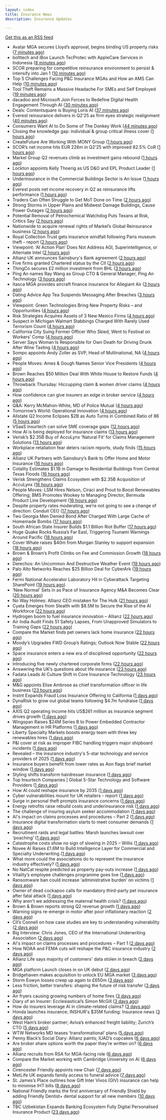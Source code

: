 ```yaml
---
layout: index
title: Insurance News
description: Insurance Updates

---
```


[Get this as an RSS feed](/insurance.rss)

<!-- news_marker starts -->
- Avatar MGA secures Lloyd’s approval, begins binding US property risks ([7 minutes ago](https://www.insurancebusinessmag.com/uk/news/breaking-news/avatar-mga-secures-lloyds-approval-begins-binding-us-property-risks-544501.aspx))
- bolttech and iBox Launch TecProtec with AppleCare Services in Indonesia ([8 minutes ago](https://www.insurtechinsights.com/bolttech-and-ibox-launch-tecprotec-with-applecare-services-in-indonesia/))
- SCOR preparing for competitive reinsurance environment to persist & intensify into Jan 1 ([10 minutes ago](https://www.reinsurancene.ws/scor-preparing-for-competitive-reinsurance-environment-to-persist-intensify-into-jan-1/))
- Top 5 Challenges Facing P&C Insurance MGAs and How an AMS Can Help ([10 minutes ago](https://www.insurancejournal.com/blogs/expert-insured/2025/07/31/833680.htm))
- Tool Theft Remains a Massive Headache For SMEs and Self Employed ([19 minutes ago](https://insurance-edge.net/2025/07/31/tool-theft-remains-a-massive-headache-for-smes-and-self-employed/))
- dacadoo and Microsoft Join Forces to Redefine Digital Health Engagement Through AI ([30 minutes ago](https://www.insurtechinsights.com/dacadoo-and-microsoft-join-forces-to-redefine-digital-health-engagement-through-ai/))
- Deals: Contentsquare is Buying Loris AI ([37 minutes ago](https://insurance-edge.net/2025/07/31/deals-contentsquare-is-buying-loris-ai/))
- Everest reinsurance delivers in Q2’25 as firm eyes strategic realignment ([40 minutes ago](https://www.reinsurancene.ws/everest-reinsurance-delivers-in-q225-as-firm-eyes-strategic-realignment/))
- Consumers Want AI to Do Some of The Donkey Work ([44 minutes ago](https://insurance-edge.net/2025/07/31/consumers-want-ai-to-do-some-of-the-donkey-work/))
- Closing the knowledge gap: individual & group critical illness cover ([1 hours ago](https://ifamagazine.com/closing-the-knowledge-gap-individual-group-critical-illness-cover/))
- CreateFuture Are Working With MONY Group ([1 hours ago](https://insurance-edge.net/2025/07/31/createfuture-are-working-with-mony-group/))
- SCOR’s net income hits EUR 226m in Q2’25 with improved 82.5% CoR ([1 hours ago](https://www.reinsurancene.ws/scors-net-income-hits-eur-226m-in-q225-with-improved-82-5-cor/))
- Markel Group Q2 revenues climb as investment gains rebound ([1 hours ago](https://www.insurancebusinessmag.com/uk/news/breaking-news/markel-group-q2-revenues-climb-as-investment-gains-rebound-544488.aspx))
- Lockton appoints Kelly Thoerig as US D&O and EPL Product Leader ([1 hours ago](https://www.reinsurancene.ws/lockton-appoints-kelly-thoerig-as-us-do-and-epl-product-leader/))
- Underinsurance in the Commercial Buildings Sector is An Issue ([1 hours ago](https://insurance-edge.net/2025/07/31/underinsurance-in-the-commercial-buildings-sector-is-an-issue/))
- Everest posts net income recovery in Q2 as reinsurance lifts performance ([1 hours ago](https://www.insurancebusinessmag.com/uk/news/breaking-news/everest-posts-net-income-recovery-in-q2-as-reinsurance-lifts-performance-544480.aspx))
- Traders Can Often Struggle to Get MoT Done on Time ([2 hours ago](https://insurance-edge.net/2025/07/31/traders-can-often-struggle-to-get-mot-done-on-time/))
- Strong Storms in Upper Plains and Midwest Damage Buildings, Cause Power Outages ([2 hours ago](https://www.insurancejournal.com/news/midwest/2025/07/31/833900.htm))
- Potential Removal of Petrochemical Watchdog Puts Texans at Risk, Critics Say ([2 hours ago](https://www.insurancejournal.com/news/southcentral/2025/07/31/833636.htm))
- Nationwide to acquire renewal rights of Markel’s Global Reinsurance business ([2 hours ago](https://www.reinsurancene.ws/nationwide-to-acquire-renewal-rights-of-markels-global-reinsurance-business/))
- Royal Collection Trust gets insurance windfall following Paris museum theft - report ([2 hours ago](https://www.insurancebusinessmag.com/uk/news/breaking-news/royal-collection-trust-gets-insurance-windfall-following-paris-museum-theft--report-544479.aspx))
- Viewpoint: ‘AI Action Plan’ Does Not Address AGI, Superintelligence, or Alternate Intel ([2 hours ago](https://www.insurancejournal.com/news/national/2025/07/31/833888.htm))
- Allianz UK announces Sainsbury's Bank agreement ([2 hours ago](https://www.insurancebusinessmag.com/uk/news/property-insurance/allianz-uk-announces-sainsburys-bank-agreement-544477.aspx))
- Five firms granted Chartered status by the CII ([2 hours ago](https://www.insurancebusinessmag.com/uk/news/breaking-news/five-firms-granted-chartered-status-by-the-cii-544476.aspx))
- ThingCo secures £2 million investment from BHL ([3 hours ago](https://www.insurancebusinessmag.com/uk/news/technology/thingco-secures-2-million-investment-from-bhl-544475.aspx))
- Ping An names Ray Wang as Group CTO & General Manager, Ping An Technology ([3 hours ago](https://www.reinsurancene.ws/ping-an-names-ray-wang-as-group-cto-general-manager-ping-an-technology/))
- Itasca MGA provides aircraft finance insurance for Allegiant Air ([3 hours ago](https://www.reinsurancene.ws/itasca-mga-provides-aircraft-finance-insurance-for-allegiant-air/))
- Dating Advice App Tea Suspends Messaging After Breaches ([3 hours ago](https://www.insurancejournal.com/news/national/2025/07/31/833868.htm))
- Viewpoint: Green Technologies Bring New Property Risks – and Opportunities ([4 hours ago](https://www.insurancejournal.com/news/international/2025/07/31/833856.htm))
- Risk Strategies Acquires Assets of 3 New Mexico Firms ([4 hours ago](https://www.insurancejournal.com/news/west/2025/07/31/833862.htm))
- Suspect in Michigan Walmart Stabbings Charged With Rarely Used Terrorism Count ([4 hours ago](https://www.insurancejournal.com/news/midwest/2025/07/31/833882.htm))
- California City Suing Former Officer Who Skied, Went to Festival on Workers’ Comp ([4 hours ago](https://www.insurancejournal.com/news/west/2025/07/31/833798.htm))
- Server Says Woman Is Responsible for Own Death for Driving Drunk After Wine Tasting ([4 hours ago](https://www.insurancejournal.com/news/east/2025/07/31/833784.htm))
- Sompo appoints Andy Zoller as SVP, Head of Multinational, NA ([4 hours ago](https://www.reinsurancene.ws/sompo-appoints-andy-zoller-as-svp-head-of-multinational-na/))
- People Moves: Ames & Gough Names Senior Vice Presidents ([4 hours ago](https://www.insurancejournal.com/news/east/2025/07/31/833584.htm))
- Brown Reaches $50 Million Deal With White House to Restore Funds ([4 hours ago](https://www.insurancejournal.com/news/east/2025/07/31/833892.htm))
- Throwback Thursday: Hiccupping claim & women driver claims ([4 hours ago](https://www.postonline.co.uk/personal/7956737/throwback-thursday-hiccupping-claim-women-driver-claims))
- How confidence can give insurers an edge in broker service ([4 hours ago](https://www.postonline.co.uk/commercial/7958281/how-confidence-can-give-insurers-an-edge-in-broker-service))
- Q&A: Kerry McMahon-White, MD of Police Mutual ([4 hours ago](https://www.postonline.co.uk/personal/7957854/qa-kerry-mcmahon-white-md-of-police-mutual))
- Tomorrow’s World: Operational Innovation ([4 hours ago](https://www.postonline.co.uk/personal/7958049/tomorrow%E2%80%99s-world-operational-innovation))
- Allstate Q2 Income Eclipses $2B as Auto Turns in Combined Ratio of 86 ([5 hours ago](https://www.insurancejournal.com/news/national/2025/07/31/833872.htm))
- VSaaS insurtech can solve SME coverage gaps ([12 hours ago](https://www.dig-in.com/news/vsaas-insurtech-can-solve-sme-coverage-gaps))
- How AI is being deployed for insurance claims ([13 hours ago](https://www.dig-in.com/list/how-ai-is-being-deployed-for-insurance-claims))
- Verisk’s $2.35B Buy of AccuLynx ‘Natural Fit’ for Claims Management Solutions ([13 hours ago](https://www.insurancejournal.com/news/national/2025/07/30/833849.htm))
- Workplace retaliation fear deters racism reports, study finds ([15 hours ago](https://www.insurancebusinessmag.com/uk/business-strategy/workplace-retaliation-fear-deters-racism-reports-study-finds-544440.aspx))
- Allianz UK Partners with Sainsbury’s Bank to Offer Home and Motor Insurance ([16 hours ago](https://www.insurtechinsights.com/allianz-uk-partners-with-sainsburys-bank-to-offer-home-and-motor-insurance/))
- Cotality Estimates $1.1B in Damage to Residential Buildings from Central Texas Floods ([16 hours ago](https://www.insurancejournal.com/news/southcentral/2025/07/30/833821.htm))
- Verisk Strengthens Claims Ecosystem with $2.35B Acquisition of AccuLynx ([16 hours ago](https://www.insurtechinsights.com/verisk-strengthens-claims-ecosystem-with-2-35b-acquisition-of-acculynx/))
- People Moves: LSM Hires Nelson, Ciraci and Prout to Boost Renewables Offering; BMS Promotes Wookey to Managing Director, Bermuda Product Line Development ([16 hours ago](https://www.insurancejournal.com/news/international/2025/07/30/833808.htm))
- Despite property rates moderating, we’re not going to see a change of direction: Conduit CEO ([17 hours ago](https://www.reinsurancene.ws/despite-property-rates-moderating-were-not-going-to-see-a-change-of-direction-conduit-ceo/))
- Two Georgia Men Denied Bond After Charged With Large Cache of Homemade Bombs ([17 hours ago](https://www.insurancejournal.com/news/southeast/2025/07/30/833803.htm))
- South African State Insurer Builds $1.1 Billion Riot Buffer ([17 hours ago](https://www.insurancejournal.com/news/international/2025/07/30/833796.htm))
- Huge Quake Rocks Russia’s Far East, Triggering Tsunami Warnings Around Pacific ([18 hours ago](https://www.insurancejournal.com/news/international/2025/07/30/833782.htm))
- Cover Whale raises $40m from Morgan Stanley to support expansion ([18 hours ago](https://www.reinsurancene.ws/cover-whale-raises-40m-from-morgan-stanley-to-support-expansion/))
- Brown & Brown’s Profit Climbs on Fee and Commission Growth ([18 hours ago](https://www.insurancejournal.com/news/southeast/2025/07/30/833786.htm))
- Derechos: An Uncommon And Destructive Weather Event ([19 hours ago](https://www.insurancejournal.com/news/midwest/2025/07/30/833777.htm))
- Palo Alto Networks Reaches $25 Billion Deal for CyberArk ([19 hours ago](https://www.insurancejournal.com/news/national/2025/07/30/833774.htm))
- Fermi National Accelerator Laboratory Hit in Cyberattack Targeting SharePoint ([19 hours ago](https://www.insurancejournal.com/news/national/2025/07/30/833770.htm))
- ‘New Normal’ Sets in as Pace of Insurance Agency M&A Becomes Clear ([20 hours ago](https://www.insurancejournal.com/news/national/2025/07/30/833763.htm))
- No Way Holmes: Allianz CEO mistaken for The Hulk ([21 hours ago](https://www.postonline.co.uk/news/7958276/no-way-holmes-allianz-ceo-mistaken-for-the-hulk))
- Cyata Emerges from Stealth with $8.5M to Secure the Rise of the AI Workforce ([22 hours ago](https://www.insurtechinsights.com/cyata-emerges-from-stealth-with-8-5m-to-secure-the-rise-of-the-ai-workforce/))
- Hydrogen boom to fuel insurance innovation – Allianz ([22 hours ago](https://www.insurancebusinessmag.com/uk/news/breaking-news/hydrogen-boom-to-fuel-insurance-innovation--allianz-544357.aspx))
- Air India Audit Finds 51 Safety Lapses, From Unapproved Simulators to Training Gaps ([22 hours ago](https://www.insurancejournal.com/news/international/2025/07/30/833756.htm))
- Compare the Market finds pet owners lack home insurance ([22 hours ago](https://www.postonline.co.uk/news/7958275/compare-the-market-finds-pet-owners-lack-home-insurance))
- Moody’s Upgrades FWD Group’s Ratings; Outlook Now Stable ([22 hours ago](https://www.insurtechinsights.com/moodys-upgrades-fwd-groups-ratings-outlook-now-stable/))
- Space insurance enters a new era of disciplined opportunity ([22 hours ago](https://www.insurancebusinessmag.com/uk/news/breaking-news/space-insurance-enters-a-new-era-of-disciplined-opportunity-544349.aspx))
- Introducing five newly chartered corporate firms ([22 hours ago](https://ifamagazine.com/introducing-five-newly-chartered-corporate-firms/))
- Answering the UK’s questions about life insurance ([23 hours ago](https://ifamagazine.com/answering-the-uks-questions-about-life-insurance/))
- Fadata Leads AI Culture Shift in Core Insurance Technology ([23 hours ago](https://www.insurtechinsights.com/fadata-leads-ai-culture-shift-in-core-insurance-technology/))
- M&G appoints Elise Ambrose as chief transformation officer in life business ([23 hours ago](https://ifamagazine.com/mg-appoints-elise-ambrose-as-chief-transformation-officer-in-life-business/))
- Instnt Expands Fraud Loss Insurance Offering to California ([1 days ago](https://www.insurtechinsights.com/instnt-expands-fraud-loss-insurance-offering-to-california/))
- DynaRisk to grow out global teams following $4.7m fundraise ([1 days ago](https://www.postonline.co.uk/news/7958270/dynarisk-to-grow-out-global-teams-following-47m-fundraise))
- AXIS Q2 operating income hits US$261 million as insurance segment drives growth ([1 days ago](https://www.insurancebusinessmag.com/uk/news/breaking-news/axis-q2-operating-income-hits-us261-million-as-insurance-segment-drives-growth-544322.aspx))
- Wingspan Raises $24M Series B to Power Embedded Contractor Management in HR Platforms ([1 days ago](https://www.insurtechinsights.com/wingspan-raises-24m-series-b-to-power-embedded-contractor-management-in-hr-platforms/))
- Liberty Specialty Markets boosts energy team with three key renewables hires ([1 days ago](https://www.insurancebusinessmag.com/uk/news/breaking-news/liberty-specialty-markets-boosts-energy-team-with-three-key-renewables-hires-544320.aspx))
- P&I cover at risk as improper FIBC handling triggers major shipboard incidents ([1 days ago](https://www.insurancebusinessmag.com/uk/news/marine/pandi-cover-at-risk-as-improper-fibc-handling-triggers-major-shipboard-incidents-544315.aspx))
- Revealed – the insurance industry's 5-star technology and service providers of 2025 ([1 days ago](https://www.insurancebusinessmag.com/uk/news/breaking-news/revealed--the-insurance-industrys-5star-technology-and-service-providers-of-2025-544219.aspx))
- Insurance buyers benefit from lower rates as Aon flags brief market window ([1 days ago](https://www.insurancebusinessmag.com/uk/news/breaking-news/insurance-buyers-benefit-from-lower-rates-as-aon-flags-brief-market-window-544305.aspx))
- Styling shifts transform hairdresser insurance ([1 days ago](https://www.postonline.co.uk/commercial/7957886/styling-shifts-transform-hairdresser-insurance))
- Top Insurtech Companies | Global 5-Star Technology and Software Providers ([1 days ago](https://www.insurancebusinessmag.com/uk/best-insurance/top-insurtech-companies--global-5star-technology-and-software-providers-543653.aspx))
- How AI could reshape insurance by 2035 ([1 days ago](https://www.insurancebusinessmag.com/uk/news/technology/how-ai-could-reshape-insurance-by-2035-544293.aspx))
- Cyber vulnerabilities mount for UK retailers - report ([1 days ago](https://www.insurancebusinessmag.com/uk/news/breaking-news/cyber-vulnerabilities-mount-for-uk-retailers--report-544292.aspx))
- Surge in personal theft prompts insurance concerns ([1 days ago](https://www.insurancebusinessmag.com/uk/news/breaking-news/surge-in-personal-theft-prompts-insurance-concerns-544291.aspx))
- Energy retrofits raise rebuild costs and underinsurance risk ([1 days ago](https://www.insurancebusinessmag.com/uk/news/property-insurance/energy-retrofits-raise-rebuild-costs-and-underinsurance-risk-544290.aspx))
- The challenge of insuring asylum seeker accommodation ([1 days ago](https://www.postonline.co.uk/commercial/7957907/the-challenge-of-insuring-asylum-seeker-accommodation))
- AI's impact on claims processes and procedures – Part 2 ([1 days ago](https://www.dig-in.com/news/ais-impact-on-claims-processes-and-procedures-part-2))
- Insurance digital transformation starts to meet consumer demands ([1 days ago](https://www.dig-in.com/opinion/insurance-digital-transformation-starts-to-meet-consumer-demands))
- Recruitment raids and legal battles: Marsh launches lawsuit over ‘poaching’ ([1 days ago](https://www.insurancebusinessmag.com/uk/news/breaking-news/recruitment-raids-and-legal-battles-marsh-launches-lawsuit-over-poaching-544265.aspx))
- Catastrophe costs show no sign of slowing in 2025 – Willis ([1 days ago](https://www.insurancebusinessmag.com/uk/news/catastrophe/catastrophe-costs-show-no-sign-of-slowing-in-2025--willis-544241.aspx))
- Novee AI Raises £1.6M to Build Intelligence Layer for Commercial and Specialty Underwriting ([1 days ago](https://www.insurtechinsights.com/novee-ai-raises-1-6m-to-build-intelligence-layer-for-commercial-and-specialty-underwriting/))
- What more could the associations do to represent the insurance industry effectively? ([1 days ago](https://www.insurancebusinessmag.com/uk/tv/what-more-could-the-associations-do-to-represent-the-insurance-industry-effectively-544159.aspx))
- No NatCat respite predicted as property pay-outs increase ([1 days ago](https://www.postonline.co.uk/news/7958264/no-natcat-respite-predicted-as-property-pay-outs-increase))
- Vitality’s employee challenges programme goes live ([1 days ago](https://ifamagazine.com/vitalitys-employee-challenges-programme-goes-live/))
- Ransomware ban could increase ‘administrative burden’ on victims ([1 days ago](https://www.postonline.co.uk/technology/7958256/ransomware-ban-could-increase-%E2%80%98administrative-burden%E2%80%99-on-victims))
- Owner of dead cockapoo calls for mandatory third-party pet insurance after fatal attack ([1 days ago](https://www.insurancebusinessmag.com/uk/news/breaking-news/owner-of-dead-cockapoo-calls-for-mandatory-thirdparty-pet-insurance-after-fatal-attack-544148.aspx))
- Why aren't we addressing the maternal health crisis? ([1 days ago](https://www.dig-in.com/opinion/why-arent-we-addressing-the-maternal-health-crisis))
- Brown & Brown reports strong Q2 revenue growth ([1 days ago](https://www.insurancebusinessmag.com/uk/news/breaking-news/brown-and-brown-reports-strong-q2-revenue-growth-544145.aspx))
- Warning signs re-emerge in motor after poor inflationary reaction ([2 days ago](https://www.postonline.co.uk/news/7958258/warning-signs-re-emerge-in-motor-after-poor-inflationary-reaction))
- CII’s Connell on how case studies are key to understanding vulnerability ([2 days ago](https://www.postonline.co.uk/regulation/7958016/ciis-connell-on-how-case-studies-are-key-to-understanding-vulnerability))
- Big Interview: Chris Jones, CEO of the International Underwriting Association ([2 days ago](https://www.postonline.co.uk/lloyd%E2%80%99slondon/7957895/big-interview-chris-jones-ceo-of-the-international-underwriting-association))
- AI's impact on claims processes and procedures – Part 1 ([2 days ago](https://www.dig-in.com/news/ais-impact-on-claims-processes-and-procedures-part-1))
- How NOAA and FEMA cuts will reshape the P&C insurance industry ([2 days ago](https://www.dig-in.com/opinion/how-noaa-and-fema-cuts-will-affect-p-c-insurance))
- Allianz Life says majority of customers' data stolen in breach ([2 days ago](https://www.dig-in.com/articles/allianz-life-majority-of-customers-data-stolen-in-breach))
- MGA platform Launch closes in on UK debut ([2 days ago](https://www.postonline.co.uk/commercial/7958247/mga-platform-launch-closes-in-on-uk-debut))
- Bridgehaven makes acquisition to unlock EU MGA market ([3 days ago](https://www.postonline.co.uk/commercial/7958254/bridgehaven-makes-acquisition-to-unlock-eu-mga-market))
- Storm Éowyn losses creep up again to £650m ([3 days ago](https://www.postonline.co.uk/claims/7958253/storm-%C3%A9owyn-losses-creep-up-again-to-%C2%A3650m))
- Less friction, better transfers: shaping the future of risk transfer ([3 days ago](https://ifamagazine.com/less-friction-better-transfers-shaping-the-future-of-risk-transfer/))
- Air fryers causing growing numbers of home fires ([3 days ago](https://www.postonline.co.uk/claims/7957949/air-fryers-causing-growing-numbers-of-home-fires))
- Diary of an Insurer: Ecclesiastical’s Simon McGill ([3 days ago](https://www.postonline.co.uk/commercial/7957624/diary-of-an-insurer-ecclesiastical%E2%80%99s-simon-mcgill))
- How do insurers leverage AI in climate-related claims? ([3 days ago](https://www.dig-in.com/news/ai-and-climate-related-claims))
- Honda launches insurance; INSHUR's $35M funding: Insurance news ([3 days ago](https://www.dig-in.com/news/honda-insurance-inshurs-35m-funding-insurance-news))
- West Ham’s broker partner; Aviva’s enhanced freight liability; Zurich’s CTO ([5 days ago](https://www.postonline.co.uk/news/7958240/west-hams-broker-partner-avivas-enhanced-freight-liability-zurichs-cto))
- WTW Networks MD teases ‘transformational’ plans ([5 days ago](https://www.postonline.co.uk/broker/7958211/wtw-networks-md-teases-%E2%80%98transformational%E2%80%99-plans))
- Penny Black’s Social Diary: Allianz paints; IUAD’s cupcakes ([6 days ago](https://www.postonline.co.uk/people/7957979/penny-black%E2%80%99s-social-diary-allianz-paints-iuad%E2%80%99s-cupcakes))
- Are broker share options worth the paper they’re written on? ([6 days ago](https://www.postonline.co.uk/broker/7958214/are-broker-share-options-worth-the-paper-they%E2%80%99re-written-on))
- Allianz recruits from RSA for MGA-facing role ([6 days ago](https://www.postonline.co.uk/commercial/7958219/allianz-recruits-from-rsa-for-mga-facing-role))
- Compare the Market working with Cambridge University on AI ([6 days ago](https://www.postonline.co.uk/technology/7958218/compare-the-market-working-with-cambridge-university-on-ai))
- Cirencester Friendly appoints new Chair ([7 days ago](https://ifamagazine.com/cirencester-friendly-appoints-new-chair/))
- MetLife UK expands family access to funeral advice ([7 days ago](https://ifamagazine.com/metlife-uk-expands-family-access-to-funeral-advice/))
- St. James’s Place outlines how Gift Inter Vivos (GIV) insurance can help to minimise IHT bills ([8 days ago](https://ifamagazine.com/st-jamess-place-outlines-how-gift-inter-vivos-giv-insurance-can-help-to-minimise-iht-bills/))
- National Friendly marks the first anniversary of Friendly Shield by adding Friendly Dentist+ dental support for all new members ([10 days ago](https://ifamagazine.com/national-friendly-marks-the-first-anniversary-of-friendly-shield-by-adding-friendly-dentist-dental-support-for-all-new-members/))
- TBC Uzbekistan Expands Banking Ecosystem Fully Digital Personalised Insurance Product ([23 days ago](https://thefintechtimes.com/tbc-uzbekistan-launches-fully-digital-personalised-insurance-product/))

<!-- news_marker ends -->